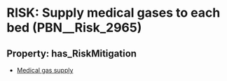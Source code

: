 # RISK: __Supply medical gases to each bed__ (PBN__Risk_2965)

## Property: has_RiskMitigation

* [Medical gas supply](PBN__Mitigation_1216)

